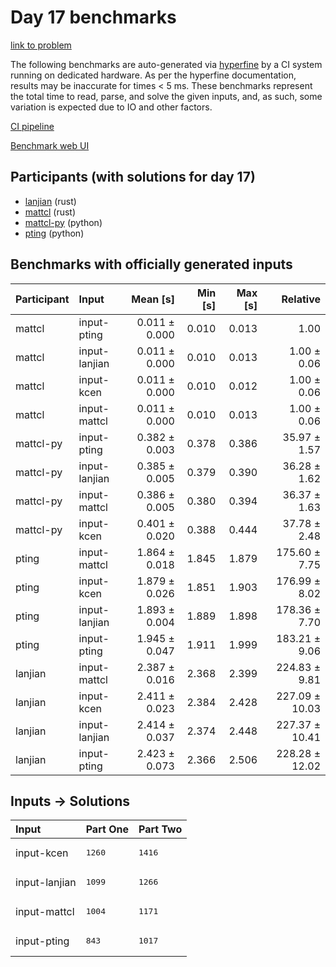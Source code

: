 # Day 17 benchmarks

[link to problem](https://adventofcode.com/2023/day/17)

The following benchmarks are auto-generated via
[hyperfine](https://github.com/sharkdp/hyperfine) by a CI system running on
dedicated hardware. As per the hyperfine documentation, results may be
inaccurate for times < 5 ms. These benchmarks represent the total time to read,
parse, and solve the given inputs, and, as such, some variation is expected due
to IO and other factors.

[CI pipeline](http://ci.papercode.net:8080/teams/main/pipelines/aoc2023)

[Benchmark web UI](https://aoc.ancalagon.black)


## Participants (with solutions for day 17)

- [lanjian](https://github.com/lanjian/aoc-2023) (rust)
- [mattcl](https://github.com/mattcl/aoc2023) (rust)
- [mattcl-py](https://github.com/mattcl/aoc2023-py) (python)
- [pting](https://github.com/pting/aoc2023) (python)


## Benchmarks with officially generated inputs

| Participant | Input | Mean [s] | Min [s] | Max [s] | Relative |
|:---|:---|---:|---:|---:|---:|
| mattcl | input-pting | 0.011 ± 0.000 | 0.010 | 0.013 | 1.00 |
| mattcl | input-lanjian | 0.011 ± 0.000 | 0.010 | 0.013 | 1.00 ± 0.06 |
| mattcl | input-kcen | 0.011 ± 0.000 | 0.010 | 0.012 | 1.00 ± 0.06 |
| mattcl | input-mattcl | 0.011 ± 0.000 | 0.010 | 0.013 | 1.00 ± 0.06 |
| mattcl-py | input-pting | 0.382 ± 0.003 | 0.378 | 0.386 | 35.97 ± 1.57 |
| mattcl-py | input-lanjian | 0.385 ± 0.005 | 0.379 | 0.390 | 36.28 ± 1.62 |
| mattcl-py | input-mattcl | 0.386 ± 0.005 | 0.380 | 0.394 | 36.37 ± 1.63 |
| mattcl-py | input-kcen | 0.401 ± 0.020 | 0.388 | 0.444 | 37.78 ± 2.48 |
| pting | input-mattcl | 1.864 ± 0.018 | 1.845 | 1.879 | 175.60 ± 7.75 |
| pting | input-kcen | 1.879 ± 0.026 | 1.851 | 1.903 | 176.99 ± 8.02 |
| pting | input-lanjian | 1.893 ± 0.004 | 1.889 | 1.898 | 178.36 ± 7.70 |
| pting | input-pting | 1.945 ± 0.047 | 1.911 | 1.999 | 183.21 ± 9.06 |
| lanjian | input-mattcl | 2.387 ± 0.016 | 2.368 | 2.399 | 224.83 ± 9.81 |
| lanjian | input-kcen | 2.411 ± 0.023 | 2.384 | 2.428 | 227.09 ± 10.03 |
| lanjian | input-lanjian | 2.414 ± 0.037 | 2.374 | 2.448 | 227.37 ± 10.41 |
| lanjian | input-pting | 2.423 ± 0.073 | 2.366 | 2.506 | 228.28 ± 12.02 |


## Inputs -> Solutions

| Input | Part One | Part Two |
|:---|:---|:---|
|input-kcen|<pre>1260</pre>|<pre>1416</pre>|
|input-lanjian|<pre>1099</pre>|<pre>1266</pre>|
|input-mattcl|<pre>1004</pre>|<pre>1171</pre>|
|input-pting|<pre>843</pre>|<pre>1017</pre>|